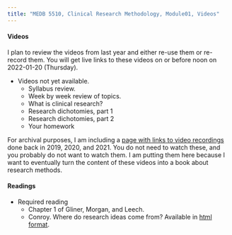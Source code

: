 ```yaml
---
title: "MEDB 5510, Clinical Research Methodology, Module01, Videos"
---
```

#### Videos

I plan to review the videos from last year and either re-use them or re-record them. You will get live links to these videos on or before noon on 2022-01-20 (Thursday).

+ Videos not yet available.
  + Syllabus review.
  + Week by week review of topics.
  + What is clinical research?
  + Research dichotomies, part 1
  + Research dichotomies, part 2
  + Your homework

For archival purposes, I am including a [page with links to video recordings][git1] done back in 2019, 2020, and 2021. You do not need to watch these, and you probably do not want to watch them. I am putting them here because I want to eventually turn the content of these videos into a book about research methods.

#### Readings

+ Required reading
  + Chapter 1 of Gliner, Morgan, and Leech.
  + Conroy. Where do research ideas come from? Available in [html format](http://www.pmean.com/99/ideas.html).

[git1]: https://github.com/pmean/classes/blob/master/clinical-research-methodology/modules/5510-99-videos.md
